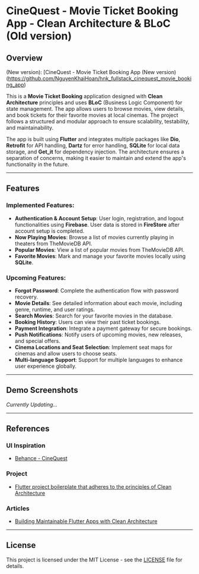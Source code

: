# CineQuest - Movie Ticket Booking App - Clean Architecture & BLoC (Old version)

## Overview

(New version): [CineQuest - Movie Ticket Booking App (New version)(https://github.com/NguyenKhaiHoan/hnk_fullstack_cinequest_movie_booking_app)

This is a **Movie Ticket Booking** application designed with **Clean Architecture** principles and uses **BLoC** (Business Logic Component) for state management. The app allows users to browse movies, view details, and book tickets for their favorite movies at local cinemas. The project follows a structured and modular approach to ensure scalability, testability, and maintainability.

The app is built using **Flutter** and integrates multiple packages like **Dio**, **Retrofit** for API handling, **Dartz** for error handling, **SQLite** for local data storage, and **Get_it** for dependency injection. The architecture ensures a separation of concerns, making it easier to maintain and extend the app's functionality in the future.

---

## Features

### Implemented Features:
- **Authentication & Account Setup**: User login, registration, and logout functionalities using **Firebase**. User data is stored in **FireStore** after account setup is completed.
- **Now Playing Movies**: Browse a list of movies currently playing in theaters from TheMovieDB API.
- **Popular Movies**: View a list of popular movies from TheMovieDB API.
- **Favorite Movies**: Mark and manage your favorite movies locally using **SQLite**.
  
### Upcoming Features:
- **Forgot Password**: Complete the authentication flow with password recovery.
- **Movie Details**: See detailed information about each movie, including genre, runtime, and user ratings.
- **Search Movies**: Search for your favorite movies in the database.
- **Booking History**: Users can view their past ticket bookings.
- **Payment Integration**: Integrate a payment gateway for secure bookings.
- **Push Notifications**: Notify users of upcoming movies, new releases, and special offers.
- **Cinema Locations and Seat Selection**: Implement seat maps for cinemas and allow users to choose seats.
- **Multi-language Support**: Support for multiple languages to enhance user experience globally.
  
---

## Demo Screenshots
*Currently Updating...*

---

## References

### UI Inspiration
- [Behance - CineQuest](https://www.behance.net/gallery/173303277/CineQuest?tracking_source=search_projects_appreciations|movie+ui+mobile+app&l=510)

### Project
- [Flutter project boilerplate that adheres to the principles of Clean Architecture](https://github.com/V0-MVP/flutter-bloc-clean-architecture-boilerplate)

### Articles
- [Building Maintainable Flutter Apps with Clean Architecture](https://medium.com/@mvpcatalyst/building-maintainable-flutter-apps-with-clean-architecture-991305ec1744)

---

## License

This project is licensed under the MIT License - see the [LICENSE](LICENSE) file for details.
